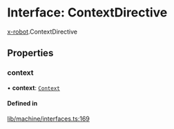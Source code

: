 # Interface: ContextDirective

[x-robot](../modules/x_robot.md).ContextDirective

## Properties

### context

• **context**: [`Context`](x_robot.Context.md)

#### Defined in

[lib/machine/interfaces.ts:169](https://github.com/Masquerade-Circus/x-robot/blob/a0ed060/lib/machine/interfaces.ts#L169)
